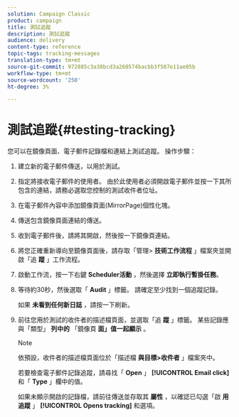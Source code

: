 ```yaml
---
solution: Campaign Classic
product: campaign
title: 測試追蹤
description: 測試追蹤
audience: delivery
content-type: reference
topic-tags: tracking-messages
translation-type: tm+mt
source-git-commit: 972885c3a38bcd3a260574bacbb3f507e11ae05b
workflow-type: tm+mt
source-wordcount: '250'
ht-degree: 3%

---
```



# 測試追蹤{#testing-tracking}

您可以在鏡像頁面、電子郵件記錄檔和連結上測試追蹤。 操作步驟：

1. 建立新的電子郵件傳送，以用於測試。
1. 指定將接收電子郵件的使用者。 由於此使用者必須開啟電子郵件並按一下其所包含的連結，請務必選取您控制的測試收件者位址。
1. 在電子郵件內容中添加鏡像頁面(MirrorPage)個性化塊。
1. 傳送包含鏡像頁面連結的傳送。
1. 收到電子郵件後，請將其開啟，然後按一下鏡像頁連結。
1. 將您正確重新導向至鏡像頁面後，請存取「管理> **技術工作流程** 」檔案夾並開啟「追 **蹤** 」工作流程。
1. 啟動工作流，按一下右鍵 **Scheduler活動** ，然後選擇 **立即執行暫掛任務**。
1. 等待約30秒，然後選取「 **Audit** 」標籤。 請確定至少找到一個追蹤記錄。

   如果 **未看到任何新日誌** ，請按一下刷新。

1. 前往您用於測試的收件者的描述檔頁面，並選取「追 **蹤** 」標籤。 某些記錄應與「類型」 **列中的** 「鏡像頁 **面」值一起顯示** 。

   >[!NOTE]
   >
   >依預設，收件者的描述檔頁面位於「描述檔 **與目標>收件者** 」檔案夾中。

   若要檢查電子郵件記錄追蹤，請尋找「 **Open** 」 **[!UICONTROL Email click]** 和「 **Type** 」欄中的值。

   如果未顯示開啟的記錄檔，請前往傳送並存取其 **屬性** ，以確認已勾選「啟 **用追蹤** 」 **[!UICONTROL Opens tracking]** 和選項。

